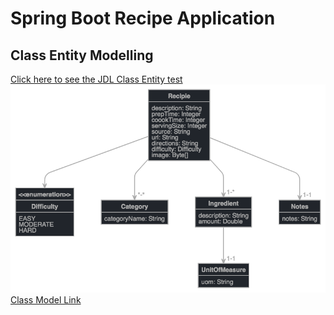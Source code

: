 # Spring Boot Recipe Application
 
 ## Class Entity Modelling

[Click here to see the JDL Class Entity test](readme/jhipster-jdl.jh)
![Class Model Diagram from JDL Studio](readme/jhipster-jdl.png)
[Class Model Link](http://www.jhipster.tech/jdl-studio/#/view/entity%20Recipie%20%7B%0A%09description%20String%2C%0A%09prepTime%20Integer%2C%0A%20%20%20%20coookTime%20Integer%2C%0A%20%20%20%20servingSize%20Integer%2C%0A%20%20%20%20source%20String%2C%0A%20%20%20%20url%20String%2C%0A%20%20%20%20directions%20String%2C%0A%20%20%20%20difficulty%20Difficulty%2C%0A%20%20%20%20image%20Byte%5B%5D%0A%7D%0A%0Aentity%20Category%20%7B%0A%09categoryName%20String%0A%7D%0A%0Aentity%20Ingredient%20%7B%0A%09description%20String%2C%0A%09amount%20Double%0A%7D%0A%0Aentity%20UnitOfMeasure%20%7B%0A%09uom%20String%0A%7D%0A%0Aentity%20Notes%20%7B%0A%09notes%20String%0A%7D%0A%0Aenum%20Difficulty%20%7B%0A%09EASY%2C%20MODERATE%2C%20HARD%0A%7D%0A%0Arelationship%20OneToOne%20%7B%0A%09%20Ingredient%20to%20UnitOfMeasure%0A%7D%0A%0Arelationship%20ManyToMany%20%7B%0A%09Recipie%20to%20Category%0A%7D%0A%0Arelationship%20OneToMany%20%7B%0A%09Recipie%20to%20Ingredient%0A%7D%0A%0Arelationship%20OneToOne%20%7B%0A%09Recipie%20to%20Notes%0A%7D%0A)

